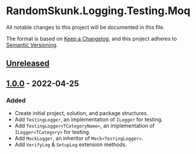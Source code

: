 # RandomSkunk.Logging.Testing.Moq

All notable changes to this project will be documented in this file.

The format is based on [Keep a Changelog],
and this project adheres to [Semantic Versioning].

## [Unreleased]

## [1.0.0] - 2022-04-25

### Added

- Create initial project, solution, and package structures.
- Add `TestingLogger`, an implementation of `ILogger` for testing.
- Add `TestingLogger<TCategoryName>`, an implementation of `ILogger<TCategory>` for testing.
- Add `MockLogger`, an inheritor of `Mock<TestingLogger>`.
- Add `VerifyLog` & `SetupLog` extension methods.

[Keep a Changelog]: https://keepachangelog.com/en/1.0.0/
[Semantic Versioning]: https://semver.org/spec/v2.0.0.html
[1.0.0]: https://github.com/bfriesen/RandomSkunk.Logging.Testing.Moq/compare/b77fae71a17716c64e37cce545223d3027f049e8...v1.0.0
[Unreleased]: https://github.com/bfriesen/RandomSkunk.Logging.Testing.Moq/compare/v1.0.0...HEAD

